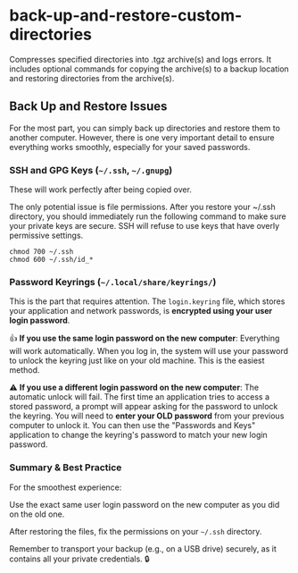 # back-up-and-restore-custom-directories

Compresses specified directories into .tgz archive(s) and logs errors. It includes optional commands for copying the archive(s) to a backup location and restoring directories from the archive(s).

## Back Up and Restore Issues

For the most part, you can simply back up directories and restore them to another computer. However, there is one very important detail to ensure everything works smoothly, especially for your saved passwords.

### SSH and GPG Keys (`~/.ssh`, `~/.gnupg`)

These will work perfectly after being copied over.

The only potential issue is file permissions. After you restore your ~/.ssh directory, you should immediately run the following command to make sure your private keys are secure. SSH will refuse to use keys that have overly permissive settings.

```shell
chmod 700 ~/.ssh
chmod 600 ~/.ssh/id_*
```

### Password Keyrings (`~/.local/share/keyrings/`)

This is the part that requires attention. The `login.keyring` file, which stores your application and network passwords, is **encrypted using your user login password**.

👍 **If you use the same login password on the new computer**: Everything will work automatically. When you log in, the system will use your password to unlock the keyring just like on your old machine. This is the easiest method.

⚠️ **If you use a different login password on the new computer**: The automatic unlock will fail. The first time an application tries to access a stored password, a prompt will appear asking for the password to unlock the keyring. You will need to **enter your OLD password** from your previous computer to unlock it. You can then use the "Passwords and Keys" application to change the keyring's password to match your new login password.

### Summary & Best Practice

For the smoothest experience:

Use the exact same user login password on the new computer as you did on the old one.

After restoring the files, fix the permissions on your `~/.ssh` directory.

Remember to transport your backup (e.g., on a USB drive) securely, as it contains all your private credentials. 🔒
